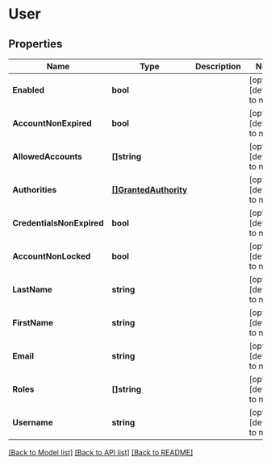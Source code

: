 # User

## Properties
Name | Type | Description | Notes
------------ | ------------- | ------------- | -------------
**Enabled** | **bool** |  | [optional] [default to null]
**AccountNonExpired** | **bool** |  | [optional] [default to null]
**AllowedAccounts** | **[]string** |  | [optional] [default to null]
**Authorities** | [**[]GrantedAuthority**](GrantedAuthority.md) |  | [optional] [default to null]
**CredentialsNonExpired** | **bool** |  | [optional] [default to null]
**AccountNonLocked** | **bool** |  | [optional] [default to null]
**LastName** | **string** |  | [optional] [default to null]
**FirstName** | **string** |  | [optional] [default to null]
**Email** | **string** |  | [optional] [default to null]
**Roles** | **[]string** |  | [optional] [default to null]
**Username** | **string** |  | [optional] [default to null]

[[Back to Model list]](../README.md#documentation-for-models) [[Back to API list]](../README.md#documentation-for-api-endpoints) [[Back to README]](../README.md)


